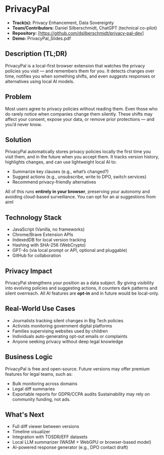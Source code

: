 # PrivacyPal

- **Track(s):** Privacy Enhancement, Data Sovereignty
- **Team/Contributors:** Daniel Silberschmidt, ChatGPT (technical co-pilot)
- **Repository:** [https://github.com/dsilberschmidt/privacy-pal-dev]
- **Demo:** PrivacyPal_Slides.pdf

## Description (TL;DR)
PrivacyPal is a local-first browser extension that watches the privacy policies you visit — and remembers them for you. It detects changes over time, notifies you when something shifts, and even suggests responses or alternatives using local AI models.

## Problem
Most users agree to privacy policies without reading them. Even those who do rarely notice when companies change them silently. These shifts may affect your consent, expose your data, or remove prior protections — and you’d never know.

## Solution
PrivacyPal automatically stores privacy policies locally the first time you visit them, and in the future when you accept them. It tracks version history, highlights changes, and can use lightweight local AI to:
- Summarize key clauses (e.g., what’s changed?)
- Suggest actions (e.g., unsubscribe, write to DPO, switch services)
- Recommend privacy-friendly alternatives

All of this runs **entirely in your browser**, preserving your autonomy and avoiding cloud-based surveillance. You can opt for an ai suggestions from aiml

## Technology Stack
- JavaScript (Vanilla, no frameworks)
- Chrome/Brave Extension APIs
- IndexedDB for local version tracking
- Hashing with SHA-256 (WebCrypto)
- GPT-4o (via local prompt or API, optional and pluggable)
- GitHub for collaboration

## Privacy Impact
PrivacyPal strengthens your position as a data subject. By giving visibility into evolving policies and suggesting actions, it counters dark patterns and silent overreach. All AI features are **opt-in** and in future would  be local-only. 

## Real-World Use Cases
- Journalists tracking silent changes in Big Tech policies
- Activists monitoring government digital platforms
- Families supervising websites used by children
- Individuals auto-generating opt-out emails or complaints
- Anyone seeking privacy without deep legal knowledge

## Business Logic
PrivacyPal is free and open-source. Future versions may offer premium features for legal teams, such as:
- Bulk monitoring across domains
- Legal diff summaries
- Exportable reports for GDPR/CCPA audits
Sustainability may rely on community funding, not ads.

## What's Next
- Full diff viewer between versions
- Timeline visualizer
- Integration with TOSDR/EFF datasets
- Local LLM summarizer (WASM + WebGPU or browser-based model)
- AI-powered response generator (e.g., DPO contact draft)
